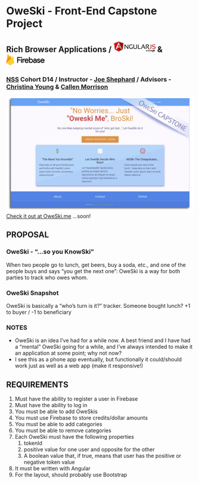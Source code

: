 # OweSki - Front-End Capstone Project
## Rich Browser Applications / ![AngularJS](img/AngularJSLogo50px.png "AngularJS")  &  ![Firebase ](img/FirebaseLogo50px.png "Firebase ")
### [NSS](http://nashvillesoftwareschool.com/) Cohort D14 / Instructor - [Joe Shephard](https://github.com/JoeShep) / Advisors - [Christina Young](https://github.com/ChristinaJYoung) & [Callen Morrison](https://github.com/morecallan)

![OweSkiScreencap](img/oweskiDisplay2.jpg?raw=true "OweSki Screencap")
[Check it out at OweSki.me](http://www.OweSki.me) ...soon! 


## PROPOSAL
### OweSki - “...so you KnowSki”
When two people go to lunch, get beers, buy a soda, etc., and one of the people buys and says “you get the next one”: OweSki is a way for both parties to track who owes whom. 
### OweSki Snapshot
OweSki is basically a “who’s turn is it?” tracker. 
Someone bought lunch? +1 to buyer / -1 to beneficiary

### NOTES
- OweSki is an idea I’ve had for a while now. A best friend and I have had a “mental” OweSki going for a while, and I’ve always intended to make it an application at some point; why not now?
- I see this as a phone app eventually, but functionally it could/should work just as well as a web app (make it responsive!) 

## REQUIREMENTS
1. Must have the ability to register a user in Firebase
1. Must have the ability to log in
1. You must be able to add OweSkis
1. You must use Firebase to store credits/dollar amounts
1. You must be able to add categories
1. You must be able to remove categories
1. Each OweSki must have the following properties
   1. tokenId
   1. positive value for one user and opposite for the other
   1. A boolean value that, if true, means that user has the positive or negative token value
1. It must be written with Angular
1. For the layout, should probably use Bootstrap
